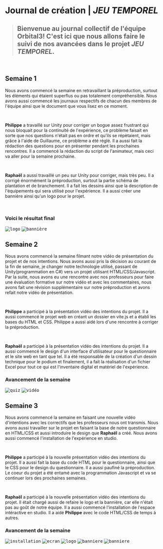 # Journal de création | *JEU TEMPOREL*
> ## Bienvenue au journal collectif de l'équipe Orbital3! C'est ici que nous allons faire le suivi de nos avancées dans le projet _**JEU TEMPOREL**_.
<br>

## Semaine 1

Nous avons commencé la semaine en retravaillant la préproduction, surtout les éléments qui étaient superflus ou pas totalement compréhensible. Nous avons aussi commencé les journaux respectifs de chacun des membres de l'équipe ainsi que le document que vous lisez en ce moment. 

<br>

**Philippe** a travaillé sur Unity pour corriger un bogue assez frustrant qui nous bloquait pour la continuité de l'expérience, ce problème faisait en sorte que nos questions n'était pas en ordre et qu'ils se répètaient, mais grâce à l'aide de Guillaume, ce problème a été réglé. Il a aussi fait la rédaction des questions pour en présenter pendant les prochaines rencontres. Il a commencé la rédaction du script de l'animateur, mais ceci va aller pour la semaine prochaine.

<br>

**Raphaël** a aussi travaillé un peu sur Unity pour corriger, mais très peu. Il a corrigé énormément la préproduction, surtout la partie schéma de plantation et de branchement. Il a fait les dessins ainsi que la description de l'équipements qui sera utilisé pour l'expérience. Il a aussi créer une bannière ainsi qu'un logo pour le projet. 

<br>

### **Voici le résultat final**
<kbd>![logo](../web/medias/logo-site.png)</kbd>
<kbd>![bannière](../web/medias/banniere_temporalis.png)</kbd>

## Semaine 2

Nous avons commencé la semaine filmant notre vidéo de présentation du projet et de nos intentions. Nous avons aussi pris la décision au courant de la fin de semaine, je changer notre technologie utilisé, passant de Unity(programmation en C#) vers un projet utilisant HTML/CSS/Javascript. Par la suite, nous avons eu une rencontre avec nos professeurs pour faire une évaluation formative sur notre vidéo et avec les commentaires, nous avons fait une révision supplémentaire sur notre préproduction et avons refait notre vidéo de présentation.

<br>

**Philippe** a participé à la présentation vidéo des intentions du projet. Il a aussi commencé le projet web en créant un dossier en vite.js et a établi les bases du HTML et CSS. Philippe a aussi aidé lors d'une rencontre à corriger la préproduction.

<br>

**Raphaël** a participé à la présentation vidéo des intentions du projet. Il a aussi commencé le design d'un interface d'utilisateur pour le questionnaire et le site web en tant que tel. Il a été responsable de la création d'un dessin technique pour le podium et finalement, il a fait la réalisation d'un fichier Excel pour tout ce qui est l'inventaire digital et matériel de l'expérience.

### **Avancement de la semaine**
<kbd>![quiz](../production/medias/v3.png)</kbd>
<kbd>![vidéo](../production/medias/semaine-2.2-philippe.png)</kbd>


## Semaine 3
Nous avons commencé la semaine en faisant une nouvelle vidéo d'intentions avec les correctifs que les professeurs nous ont transmis. Nous avons aussi travailler sur le projet en faisant la base de notre questionnaire en HTML/CSS et aussi introduire le design que **Raphaël** a créé. Nous avons aussi commencé l'installation de l'expérience en studio. 

<br>

**Philippe** a participé à la nouvelle présentation vidéo des intentions du projet. Il a aussi fait la base du code HTML pour le questionnaire, ainsi que le CSS pour le design du questionnaire. Il a aussi paufiné la préproduction. Le coeur du projet a été entamé avec la programmation Javascript et va se continuer lors des prochaines semaines.

<br>

**Raphaël** a participé à la nouvelle présentation vidéo des intentions du projet. Il était chargé aussi de refaire le logo et la bannière, car elle n'était pas au goût de notre équipe. Il a aussi commencé l'installation de l'espace intéractive en studio. Il a aidé **Philippe** avec le code HTML/CSS de temps à autres.

### **Avancement de la semaine**
<kbd>![installation](medias/image_installation.jpg)</kbd>
<kbd>![ecran](medias/image_ecran.jpg)</kbd>
<kbd>![logo](../web/medias/logo.png)</kbd>
<kbd>![banniere](../web/medias/Banniere.png)</kbd>
<kbd>![banniere](../web/medias/semaine03-code.png)</kbd>

<!-- ## Semaine 4

## Semaine 5

## Semaine 6

## Semaine 7

## Semaine 8

## Semaine 9 -->






